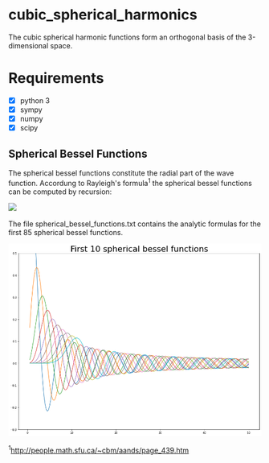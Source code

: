 # cubic_spherical_harmonics
The cubic spherical harmonic functions form an orthogonal basis of the 3-dimensional space.

# Requirements
- [x] python 3
- [x] sympy
- [x] numpy
- [x] scipy

## Spherical Bessel Functions
The spherical bessel functions constitute the radial part of the wave function.
Accordung to Rayleigh's formula<sup>1</sup> the spherical bessel functions can be computed by recursion:

<img src="https://latex.codecogs.com/gif.latex?j_n(z)=(-\frac{1}{z}\frac{d}{dz})^n\frac{sin(z)}{z}" /> 

The file spherical_bessel_functions.txt contains the analytic formulas for the first 85 spherical bessel functions. 
<p align="center">
<img src="https://github.com/janek-gross/cubic_spherical_harmonics/blob/master/spherical_bessel_functions.png?raw=true" width="800"  />
</p>

<sup>1</sup>http://people.math.sfu.ca/~cbm/aands/page_439.htm
